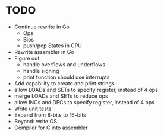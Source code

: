 # TODO
* Continue rewrite in Go
  * Ops
  * Bios
  * push/pop States in CPU
* Rewrite assembler in Go
* Figure out:
  * handle overflows and underflows
  * handle signing
  * print function should use interrupts
* Add capability to create and print strings
* allow LOADs and SETs to specify register, instead of 4 ops
* merge LOADs and SETs to reduce ops
* allow INCs and DECs to specify register, instead of 4 ops
* Write unit tests
* Expand from 8-bits to 16-bits
* Beyond: write OS
* Compiler for C into assembler
